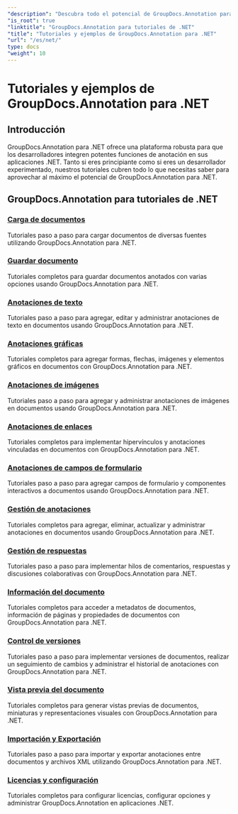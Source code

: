 ```yaml
---
"description": "Descubra todo el potencial de GroupDocs.Annotation para .NET con nuestros tutoriales. Integre fácilmente, mejore la colaboración y agilice los flujos de trabajo."
"is_root": true
"linktitle": "GroupDocs.Annotation para tutoriales de .NET"
"title": "Tutoriales y ejemplos de GroupDocs.Annotation para .NET"
"url": "/es/net/"
type: docs
"weight": 10
---
```


# Tutoriales y ejemplos de GroupDocs.Annotation para .NET

## Introducción

GroupDocs.Annotation para .NET ofrece una plataforma robusta para que los desarrolladores integren potentes funciones de anotación en sus aplicaciones .NET. Tanto si eres principiante como si eres un desarrollador experimentado, nuestros tutoriales cubren todo lo que necesitas saber para aprovechar al máximo el potencial de GroupDocs.Annotation para .NET.

## GroupDocs.Annotation para tutoriales de .NET
### [Carga de documentos](./document-loading)
Tutoriales paso a paso para cargar documentos de diversas fuentes utilizando GroupDocs.Annotation para .NET.

### [Guardar documento](./document-saving)
Tutoriales completos para guardar documentos anotados con varias opciones usando GroupDocs.Annotation para .NET.

### [Anotaciones de texto](./text-annotations)
Tutoriales paso a paso para agregar, editar y administrar anotaciones de texto en documentos usando GroupDocs.Annotation para .NET.

### [Anotaciones gráficas](./graphical-annotations)
Tutoriales completos para agregar formas, flechas, imágenes y elementos gráficos en documentos con GroupDocs.Annotation para .NET.

### [Anotaciones de imágenes](./image-annotations)
Tutoriales paso a paso para agregar y administrar anotaciones de imágenes en documentos usando GroupDocs.Annotation para .NET.

### [Anotaciones de enlaces](./link-annotations)
Tutoriales completos para implementar hipervínculos y anotaciones vinculadas en documentos con GroupDocs.Annotation para .NET.

### [Anotaciones de campos de formulario](./form-field-annotations)
Tutoriales paso a paso para agregar campos de formulario y componentes interactivos a documentos usando GroupDocs.Annotation para .NET.

### [Gestión de anotaciones](./annotation-management)
Tutoriales completos para agregar, eliminar, actualizar y administrar anotaciones en documentos usando GroupDocs.Annotation para .NET.

### [Gestión de respuestas](./reply-management)
Tutoriales paso a paso para implementar hilos de comentarios, respuestas y discusiones colaborativas con GroupDocs.Annotation para .NET.

### [Información del documento](./document-information)
Tutoriales completos para acceder a metadatos de documentos, información de páginas y propiedades de documentos con GroupDocs.Annotation para .NET.

### [Control de versiones](./version-control)
Tutoriales paso a paso para implementar versiones de documentos, realizar un seguimiento de cambios y administrar el historial de anotaciones con GroupDocs.Annotation para .NET.

### [Vista previa del documento](./document-preview)
Tutoriales completos para generar vistas previas de documentos, miniaturas y representaciones visuales con GroupDocs.Annotation para .NET.

### [Importación y Exportación](./import-and-export)
Tutoriales paso a paso para importar y exportar anotaciones entre documentos y archivos XML utilizando GroupDocs.Annotation para .NET.

### [Licencias y configuración](./licensing-and-configuration)
Tutoriales completos para configurar licencias, configurar opciones y administrar GroupDocs.Annotation en aplicaciones .NET.